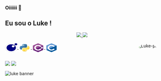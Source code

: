 ### Oiiiiii 👋
## Eu sou o Luke !
<div align="center">
  <a href="https://github.com/Luke-Codes">
  <img height="180em" src="https://github-readme-stats.vercel.app/api?username=Luke-Codes&show_icons=true&theme=dracula&include_all_commits=true&count_private=true"/>
  <img height="180em" src="https://github-readme-stats.vercel.app/api/top-langs/?username=Luke-Codes&layout=compact&langs_count=7&theme=dracula"/>
</div>
<div style="display: inline_block"><br>
  <img align="center" alt="Luke-Js" height="30" width="40" src="https://raw.githubusercontent.com/devicons/devicon/master/icons/lua/lua-original.svg">
  <img align="center" alt="Luke-Python" height="30" width="40" src="https://raw.githubusercontent.com/devicons/devicon/master/icons/python/python-original.svg">
  <img align="center" alt="Luke-Csharp" height="30" width="40" src="https://raw.githubusercontent.com/devicons/devicon/master/icons/csharp/csharp-original.svg">
    <img align="center" alt="Luke-Ts" height="30" width="40" src="https://raw.githubusercontent.com/devicons/devicon/master/icons/c/c-original.svg">
  <img align="right" alt="Luke-pic" height="150" style="border-radius:50px;" src="https://avatars.githubusercontent.com/u/35309943?v=4">
</div>
  
  ##
 
<div> 
   <a href="✶ Luke ✶#0423" target="_blank"><img src="https://img.shields.io/badge/Discord-7289DA?style=for-the-badge&logo=discord&logoColor=white" target="_blank"></a> 
  <a href = "mailto:LukeSoftwareDev@gmail.com"><img src="https://img.shields.io/badge/-Gmail-%23333?style=for-the-badge&logo=gmail&logoColor=white" target="_blank"></a>

 
  ![luke banner](https://media.discordapp.net/attachments/843910171448311809/858348843678171146/Luke_banner_discord3.png?width=1020&height=340)
 
</div>
